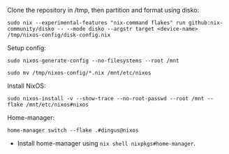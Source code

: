 Clone the repository in /tmp, then partition and format using disko:

```
sudo nix --experimental-features "nix-command flakes" run github:nix-community/disko -- --mode disko --argstr target <device-name> /tmp/nixos-config/disk-config.nix
```

Setup config:

```
sudo nixos-generate-config --no-filesystems --root /mnt
```
```
sudo mv /tmp/nixos-config/*.nix /mnt/etc/nixos
```

Install NixOS:

```
sudo nixos-install -v --show-trace --no-root-passwd --root /mnt --flake /mnt/etc/nixos#nixos
```

Home-manager:

```
home-manager switch --flake .#dingus@nixos
```

- Install home-manager using `nix shell nixpkgs#home-manager`.

